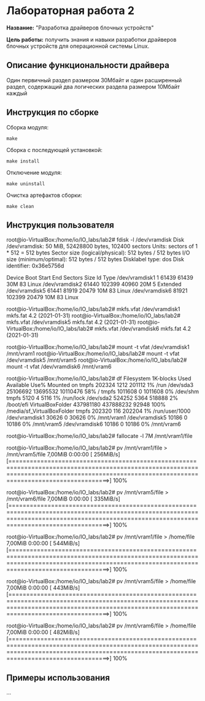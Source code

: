 # Лабораторная работа 2

**Название:** "Разработка драйверов блочных устройств"

**Цель работы:** получить знания и навыки разработки драйверов блочных 
устройств для операционной системы Linux.

## Описание функциональности драйвера

Один первичный раздел размером 30Мбайт и один расширенный раздел, содержащий два логических раздела размером 10Мбайт каждый

## Инструкция по сборке

Сборка модуля:

```
make
```

Сборка с последующей установкой:

```
make install
```

Отключение модуля:

```
make uninstall
```

Очистка артефактов сборки:

```
make clean
```

## Инструкция пользователя

root@io-VirtualBox:/home/io/IO_labs/lab2# fdisk -l /dev/vramdisk
Disk /dev/vramdisk: 50 MiB, 52428800 bytes, 102400 sectors
Units: sectors of 1 * 512 = 512 bytes
Sector size (logical/physical): 512 bytes / 512 bytes
I/O size (minimum/optimal): 512 bytes / 512 bytes
Disklabel type: dos
Disk identifier: 0x36e5756d

Device         Boot Start    End Sectors Size Id Type
/dev/vramdisk1          1  61439   61439  30M 83 Linux
/dev/vramdisk2      61440 102399   40960  20M  5 Extended
/dev/vramdisk5      61441  81919   20479  10M 83 Linux
/dev/vramdisk6      81921 102399   20479  10M 83 Linux

root@io-VirtualBox:/home/io/IO_labs/lab2# mkfs.vfat /dev/vramdisk1
mkfs.fat 4.2 (2021-01-31)
root@io-VirtualBox:/home/io/IO_labs/lab2# mkfs.vfat /dev/vramdisk5
mkfs.fat 4.2 (2021-01-31)
root@io-VirtualBox:/home/io/IO_labs/lab2# mkfs.vfat /dev/vramdisk6
mkfs.fat 4.2 (2021-01-31)

root@io-VirtualBox:/home/io/IO_labs/lab2# mount -t vfat /dev/vramdisk1 /mnt/vram1
root@io-VirtualBox:/home/io/IO_labs/lab2# mount -t vfat /dev/vramdisk5 /mnt/vram5
root@io-VirtualBox:/home/io/IO_labs/lab2# mount -t vfat /dev/vramdisk6 /mnt/vram6

root@io-VirtualBox:/home/io/IO_labs/lab2# df 
Filesystem       1K-blocks      Used Available Use% Mounted on
tmpfs               202324      1212    201112   1% /run
/dev/sda3         25106692  13695532  10110476  58% /
tmpfs              1011608         0   1011608   0% /dev/shm
tmpfs                 5120         4      5116   1% /run/lock
/dev/sda2           524252      5364    518888   2% /boot/efi
VirtualBoxFolder 437981180 437888232     92948 100% /media/sf_VirtualBoxFolder
tmpfs               202320       116    202204   1% /run/user/1000
/dev/vramdisk1       30626         0     30626   0% /mnt/vram1
/dev/vramdisk5       10186         0     10186   0% /mnt/vram5
/dev/vramdisk6       10186         0     10186   0% /mnt/vram6

root@io-VirtualBox:/home/io/IO_labs/lab2# fallocate -l 7M /mnt/vram1/file

root@io-VirtualBox:/home/io/IO_labs/lab2# pv /mnt/vram1/file > /mnt/vram5/file
7,00MiB 0:00:00 [ 256MiB/s] [==============================================================================================================================================================================================>] 100% 

root@io-VirtualBox:/home/io/IO_labs/lab2# pv /mnt/vram5/file > /mnt/vram6/file
7,00MiB 0:00:00 [ 335MiB/s] [==============================================================================================================================================================================================>] 100%

root@io-VirtualBox:/home/io/IO_labs/lab2# pv /mnt/vram1/file > /home/file
7,00MiB 0:00:00 [ 544MiB/s] [==============================================================================================================================================================================================>] 100%

root@io-VirtualBox:/home/io/IO_labs/lab2# pv /mnt/vram5/file > /home/file
7,00MiB 0:00:00 [ 443MiB/s] [==============================================================================================================================================================================================>] 100% 

root@io-VirtualBox:/home/io/IO_labs/lab2# pv /mnt/vram6/file > /home/file
7,00MiB 0:00:00 [ 482MiB/s] [==============================================================================================================================================================================================>] 100%



## Примеры использования

...
